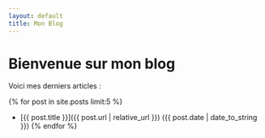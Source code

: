 ```yaml
---
layout: default
title: Mon Blog
---
```


# Bienvenue sur mon blog

Voici mes derniers articles :

{% for post in site.posts limit:5 %}
- [{{ post.title }}]({{ post.url | relative_url }}) ({{ post.date | date_to_string }})
{% endfor %}

